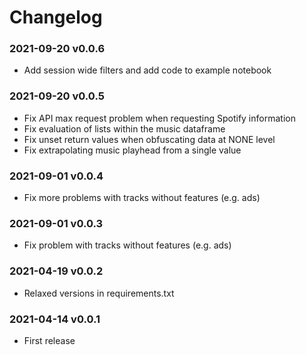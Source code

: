 # Changelog

### 2021-09-20 v0.0.6

- Add session wide filters and add code to example notebook

### 2021-09-20 v0.0.5

- Fix API max request problem when requesting Spotify information
- Fix evaluation of lists within the music dataframe
- Fix unset return values when obfuscating data at NONE level
- Fix extrapolating music playhead from a single value

### 2021-09-01 v0.0.4

- Fix more problems with tracks without features (e.g. ads)

### 2021-09-01 v0.0.3

- Fix problem with tracks without features (e.g. ads)

### 2021-04-19 v0.0.2

- Relaxed versions in requirements.txt

### 2021-04-14 v0.0.1

- First release
